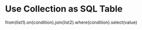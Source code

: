 # Use Collection as SQL Table

from(list1).on(condition).join(list2).where(condition).select(value)


